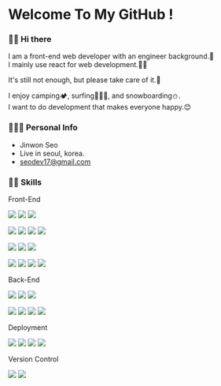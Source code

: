 # Welcome To My GitHub !
### 🖐🏻 Hi there
<span>I am a front-end web developer with an engineer background.🚀</br>
I mainly use react for web development.💪🏻</span>

<span>It's still not enough, but please take care of it.🫡</span>

<span>I enjoy camping🏕️, surfing🏄🏻‍♂️, and snowboarding⛄.</br>
I want to do development that makes everyone happy.😊</span>

### 🙋🏻‍♂️ Personal Info
+ Jinwon Seo
+ Live in seoul, korea.
+ <a href="mailto:seodev17@gmail.com">seodev17@gmail.com</a>

### 💪🏻 Skills
Front-End
<p>
  <img src="https://img.shields.io/badge/HTML5-E34F26?style=flat-square&logo=HTML5&logoColor=white"/>
  <img src="https://img.shields.io/badge/CSS3-1572B6?style=flat-square&logo=CSS3&logoColor=white"/>
  <img src="https://img.shields.io/badge/javascript-F7DF1E?style=flat-square&logo=javascript&logoColor=white"/>
</p>
<p>
  <img src="https://img.shields.io/badge/typescript-3178C6?style=flat-square&logo=typescript&logoColor=white"/>
  <img src="https://img.shields.io/badge/sass-CC6699?style=flat-square&logo=sass&logoColor=white"/>
  <img src="https://img.shields.io/badge/React-61DAFB?style=flat-square&logo=React&logoColor=white"/>
  <img src="https://img.shields.io/badge/reactquery-FF4154?style=flat-square&logo=reactquery&logoColor=white"/>
</p>
<p>
  <img src="https://img.shields.io/badge/redux-764ABC?style=flat-square&logo=redux&logoColor=white"/>
  <img src="https://img.shields.io/badge/reduxsaga-999999?style=flat-square&logo=reduxsaga&logoColor=white"/>
  <img src="https://img.shields.io/badge/jquery-0769ad?style=flat-square&logo=jquery&logoColor=white"/>
</p>
<p>
  <img src="https://img.shields.io/badge/bootstrap-7952B3?style=flat-square&logo=bootstrap&logoColor=white"/>
  <img src="https://img.shields.io/badge/mui-007fff?style=flat-square&logo=mui&logoColor=white"/>
  <img src="https://img.shields.io/badge/tailwindcss-06b6d4?style=flat-square&logo=tailwindcss&logoColor=white"/>
  <img src="https://img.shields.io/badge/fontawesome-528dd7?style=flat-square&logo=fontawesome&logoColor=white"/>
</p>

Back-End
<p>
  <img src="https://img.shields.io/badge/nodedotjs-339933?style=flat-square&logo=node.js&logoColor=white"/>
  <img src="https://img.shields.io/badge/express-000000?style=flat-square&logo=express&logoColor=white"/>
  <img src="https://img.shields.io/badge/socketdotio-010101?style=flat-square&logo=socketdotio&logoColor=white"/>
</p>
<p>
  <img src="https://img.shields.io/badge/mariadb-003545?style=flat-square&logo=mariadb&logoColor=white"/>
  <img src="https://img.shields.io/badge/elastic-005571?style=flat-square&logo=elastic&logoColor=white"/>
  <img src="https://img.shields.io/badge/mongodb-47a248?style=flat-square&logo=mongodb&logoColor=white"/>
  <img src="https://img.shields.io/badge/firebase-ffca28?style=flat-square&logo=firebase&logoColor=white"/>
</p>

Deployment
<p>
  <img src="https://img.shields.io/badge/firebase-ffca28?style=flat-square&logo=firebase&logoColor=white"/>
  <img src="https://img.shields.io/badge/amazonaws-232f3e?style=flat-square&logo=amazonaws&logoColor=white"/>
  <img src="https://img.shields.io/badge/docker-2496ed?style=flat-square&logo=docker&logoColor=white"/>
  <img src="https://img.shields.io/badge/kubernetes-326ce5?style=flat-square&logo=kubernetes&logoColor=white"/>
</p>

Version Control
<p>
  <img src="https://img.shields.io/badge/git-f05032?style=flat-square&logo=git&logoColor=white"/>
  <img src="https://img.shields.io/badge/github-181717?style=flat-square&logo=github&logoColor=white"/>
</p>
